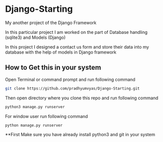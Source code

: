 # Django-Starting
My another project of the Django Framework

In this particular project I am worked on the part of Database handling (sqlite3) and Models (Django)

In this project I designed a contact us form and store their data into my database with the help of models in Django framework


## How to Get this in your system

Open Terminal or command prompt and run following command

```bash
git clone https://github.com/pradhyumvyas/Django-Starting.git
```

Then open directory where you clone this repo and run following command

```bash
python3 manage.py runserver
```

For window user run following command
```bash
python manage.py runserver
```

**First Make sure you have already install python3 and git in your system
